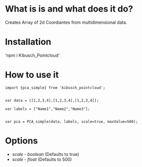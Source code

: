 # What is is and what does it do?

Creates Array of 2d Coordiantes from multidimensional data.

# Installation

'npm i Kibusch_Pointcloud'

# How to use it


```
import {pca_simple} from 'kibusch_pointcloud';


var data = [[1,2,3,4],[1,2,3,4],[1,2,3,4]];

var labels = ["Name1","Name2","Name3"];


var pca = PCA_simple(data, labels, scale=true, maxValue=500);
```



# Options 

* *scale* - _boolean_ (Defaults to true)
* *scale* - _float_ (Defaults to 500)
